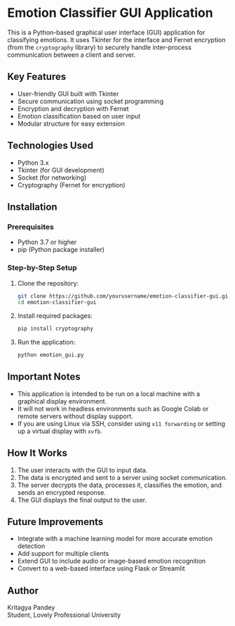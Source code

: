 # Emotion Classifier GUI Application

This is a Python-based graphical user interface (GUI) application for classifying emotions. It uses Tkinter for the interface and Fernet encryption (from the `cryptography` library) to securely handle inter-process communication between a client and server.

## Key Features

- User-friendly GUI built with Tkinter
- Secure communication using socket programming
- Encryption and decryption with Fernet
- Emotion classification based on user input
- Modular structure for easy extension

## Technologies Used

- Python 3.x
- Tkinter (for GUI development)
- Socket (for networking)
- Cryptography (Fernet for encryption)

## Installation

### Prerequisites

- Python 3.7 or higher
- pip (Python package installer)

### Step-by-Step Setup

1. Clone the repository:
    ```bash
    git clone https://github.com/yourusername/emotion-classifier-gui.git
    cd emotion-classifier-gui
    ```

2. Install required packages:
    ```bash
    pip install cryptography
    ```

3. Run the application:
    ```bash
    python emotion_gui.py
    ```

## Important Notes

- This application is intended to be run on a local machine with a graphical display environment.
- It will not work in headless environments such as Google Colab or remote servers without display support.
- If you are using Linux via SSH, consider using `x11 forwarding` or setting up a virtual display with `xvfb`.

## How It Works

1. The user interacts with the GUI to input data.
2. The data is encrypted and sent to a server using socket communication.
3. The server decrypts the data, processes it, classifies the emotion, and sends an encrypted response.
4. The GUI displays the final output to the user.

## Future Improvements

- Integrate with a machine learning model for more accurate emotion detection
- Add support for multiple clients
- Extend GUI to include audio or image-based emotion recognition
- Convert to a web-based interface using Flask or Streamlit

## Author

Kritagya Pandey  
Student, Lovely Professional University

